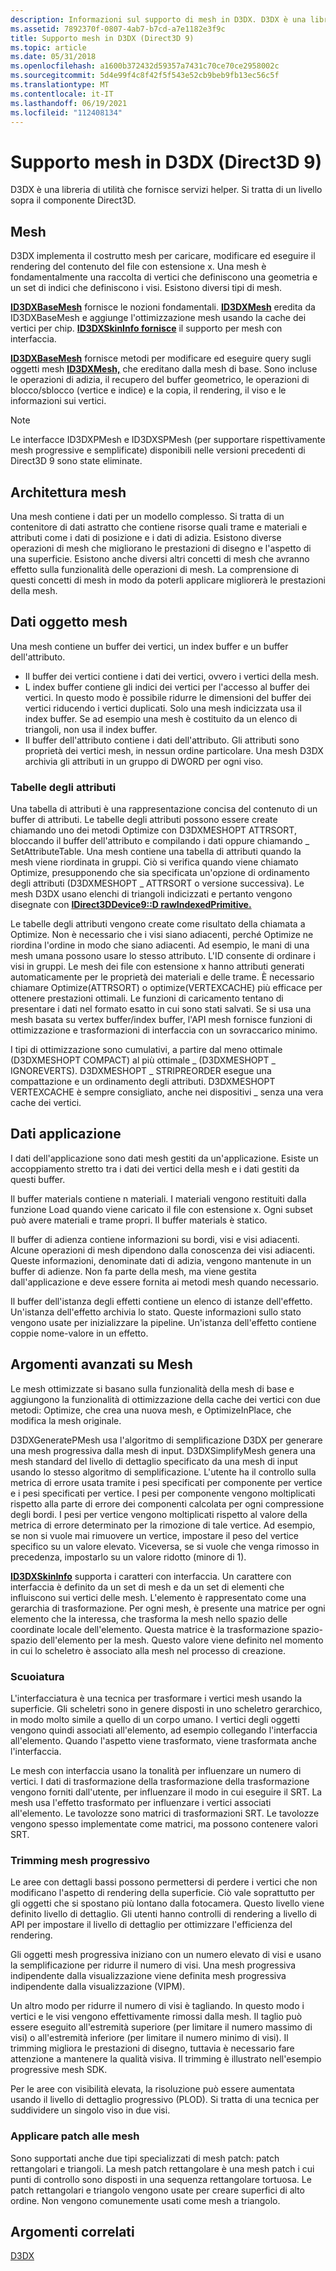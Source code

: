 ```yaml
---
description: Informazioni sul supporto di mesh in D3DX. D3DX è una libreria di utilità che fornisce servizi helper. Si tratta di un livello sopra il componente Direct3D.
ms.assetid: 7892370f-0807-4ab7-b7cd-a7e1182e3f9c
title: Supporto mesh in D3DX (Direct3D 9)
ms.topic: article
ms.date: 05/31/2018
ms.openlocfilehash: a1600b372432d59357a7431c70ce70ce2958002c
ms.sourcegitcommit: 5d4e99f4c8f42f5f543e52cb9beb9fb13ec56c5f
ms.translationtype: MT
ms.contentlocale: it-IT
ms.lasthandoff: 06/19/2021
ms.locfileid: "112408134"
---
```

# <a name="mesh-support-in-d3dx-direct3d-9"></a>Supporto mesh in D3DX (Direct3D 9)

D3DX è una libreria di utilità che fornisce servizi helper. Si tratta di un livello sopra il componente Direct3D.

## <a name="meshes"></a>Mesh

D3DX implementa il costrutto mesh per caricare, modificare ed eseguire il rendering del contenuto del file con estensione x. Una mesh è fondamentalmente una raccolta di vertici che definiscono una geometria e un set di indici che definiscono i visi. Esistono diversi tipi di mesh.

[**ID3DXBaseMesh**](id3dxbasemesh.md) fornisce le nozioni fondamentali. [**ID3DXMesh**](id3dxmesh.md) eredita da ID3DXBaseMesh e aggiunge l'ottimizzazione mesh usando la cache dei vertici per chip. [**ID3DXSkinInfo fornisce**](id3dxskininfo.md) il supporto per mesh con interfaccia.

[**ID3DXBaseMesh**](id3dxbasemesh.md) fornisce metodi per modificare ed eseguire query sugli oggetti mesh [**ID3DXMesh,**](id3dxmesh.md) che ereditano dalla mesh di base. Sono incluse le operazioni di adizia, il recupero del buffer geometrico, le operazioni di blocco/sblocco (vertice e indice) e la copia, il rendering, il viso e le informazioni sui vertici.

> [!Note]  
> Le interfacce ID3DXPMesh e ID3DXSPMesh (per supportare rispettivamente mesh progressive e semplificate) disponibili nelle versioni precedenti di Direct3D 9 sono state eliminate.

 

## <a name="mesh-architecture"></a>Architettura mesh

Una mesh contiene i dati per un modello complesso. Si tratta di un contenitore di dati astratto che contiene risorse quali trame e materiali e attributi come i dati di posizione e i dati di adizia. Esistono diverse operazioni di mesh che migliorano le prestazioni di disegno e l'aspetto di una superficie. Esistono anche diversi altri concetti di mesh che avranno effetto sulla funzionalità delle operazioni di mesh. La comprensione di questi concetti di mesh in modo da poterli applicare migliorerà le prestazioni della mesh.

## <a name="mesh-object-data"></a>Dati oggetto mesh

Una mesh contiene un buffer dei vertici, un index buffer e un buffer dell'attributo.

-   Il buffer dei vertici contiene i dati dei vertici, ovvero i vertici della mesh.
-   L index buffer contiene gli indici dei vertici per l'accesso al buffer dei vertici. In questo modo è possibile ridurre le dimensioni del buffer dei vertici riducendo i vertici duplicati. Solo una mesh indicizzata usa il index buffer. Se ad esempio una mesh è costituito da un elenco di triangoli, non usa il index buffer.
-   Il buffer dell'attributo contiene i dati dell'attributo. Gli attributi sono proprietà dei vertici mesh, in nessun ordine particolare. Una mesh D3DX archivia gli attributi in un gruppo di DWORD per ogni viso.

### <a name="attribute-tables"></a>Tabelle degli attributi

Una tabella di attributi è una rappresentazione concisa del contenuto di un buffer di attributi. Le tabelle degli attributi possono essere create chiamando uno dei metodi Optimize con D3DXMESHOPT ATTRSORT, bloccando il buffer dell'attributo e compilando i dati oppure chiamando \_ SetAttributeTable. Una mesh contiene una tabella di attributi quando la mesh viene riordinata in gruppi. Ciò si verifica quando viene chiamato Optimize, presupponendo che sia specificata un'opzione di ordinamento degli attributi (D3DXMESHOPT \_ ATTRSORT o versione successiva). Le mesh D3DX usano elenchi di triangoli indicizzati e pertanto vengono disegnate con [**IDirect3DDevice9::D rawIndexedPrimitive.**](/windows/win32/api/d3d9helper/nf-d3d9helper-idirect3ddevice9-drawindexedprimitive)

Le tabelle degli attributi vengono create come risultato della chiamata a Optimize. Non è necessario che i visi siano adiacenti, perché Optimize ne riordina l'ordine in modo che siano adiacenti. Ad esempio, le mani di una mesh umana possono usare lo stesso attributo. L'ID consente di ordinare i visi in gruppi. Le mesh dei file con estensione x hanno attributi generati automaticamente per le proprietà dei materiali e delle trame. È necessario chiamare Optimize(ATTRSORT) o optimize(VERTEXCACHE) più efficace per ottenere prestazioni ottimali. Le funzioni di caricamento tentano di presentare i dati nel formato esatto in cui sono stati salvati. Se si usa una mesh basata su vertex buffer/index buffer, l'API mesh fornisce funzioni di ottimizzazione e trasformazioni di interfaccia con un sovraccarico minimo.

I tipi di ottimizzazione sono cumulativi, a partire dal meno ottimale (D3DXMESHOPT COMPACT) al più ottimale \_ (D3DXMESHOPT \_ IGNOREVERTS). D3DXMESHOPT \_ STRIPREORDER esegue una compattazione e un ordinamento degli attributi. D3DXMESHOPT VERTEXCACHE è sempre consigliato, anche nei dispositivi \_ senza una vera cache dei vertici.

## <a name="application-data"></a>Dati applicazione

I dati dell'applicazione sono dati mesh gestiti da un'applicazione. Esiste un accoppiamento stretto tra i dati dei vertici della mesh e i dati gestiti da questi buffer.

Il buffer materials contiene n materiali. I materiali vengono restituiti dalla funzione Load quando viene caricato il file con estensione x. Ogni subset può avere materiali e trame propri. Il buffer materials è statico.

Il buffer di adienza contiene informazioni su bordi, visi e visi adiacenti. Alcune operazioni di mesh dipendono dalla conoscenza dei visi adiacenti. Queste informazioni, denominate dati di adizia, vengono mantenute in un buffer di adienze. Non fa parte della mesh, ma viene gestita dall'applicazione e deve essere fornita ai metodi mesh quando necessario.

Il buffer dell'istanza degli effetti contiene un elenco di istanze dell'effetto. Un'istanza dell'effetto archivia lo stato. Queste informazioni sullo stato vengono usate per inizializzare la pipeline. Un'istanza dell'effetto contiene coppie nome-valore in un effetto.

## <a name="advanced-mesh-topics"></a>Argomenti avanzati su Mesh

Le mesh ottimizzate si basano sulla funzionalità della mesh di base e aggiungono la funzionalità di ottimizzazione della cache dei vertici con due metodi: Optimize, che crea una nuova mesh, e OptimizeInPlace, che modifica la mesh originale.

D3DXGeneratePMesh usa l'algoritmo di semplificazione D3DX per generare una mesh progressiva dalla mesh di input. D3DXSimplifyMesh genera una mesh standard del livello di dettaglio specificato da una mesh di input usando lo stesso algoritmo di semplificazione. L'utente ha il controllo sulla metrica di errore usata tramite i pesi specificati per componente per vertice e i pesi specificati per vertice. I pesi per componente vengono moltiplicati rispetto alla parte di errore dei componenti calcolata per ogni compressione degli bordi. I pesi per vertice vengono moltiplicati rispetto al valore della metrica di errore determinato per la rimozione di tale vertice. Ad esempio, se non si vuole mai rimuovere un vertice, impostare il peso del vertice specifico su un valore elevato. Viceversa, se si vuole che venga rimosso in precedenza, impostarlo su un valore ridotto (minore di 1).

[**ID3DXSkinInfo**](id3dxskininfo.md) supporta i caratteri con interfaccia. Un carattere con interfaccia è definito da un set di mesh e da un set di elementi che influiscono sui vertici delle mesh. L'elemento è rappresentato come una gerarchia di trasformazione. Per ogni mesh, è presente una matrice per ogni elemento che la interessa, che trasforma la mesh nello spazio delle coordinate locale dell'elemento. Questa matrice è la trasformazione spazio-spazio dell'elemento per la mesh. Questo valore viene definito nel momento in cui lo scheletro è associato alla mesh nel processo di creazione.

### <a name="skinning"></a>Scuoiatura

L'interfacciatura è una tecnica per trasformare i vertici mesh usando la superficie. Gli scheletri sono in genere disposti in uno scheletro gerarchico, in modo molto simile a quello di un corpo umano. I vertici degli oggetti vengono quindi associati all'elemento, ad esempio collegando l'interfaccia all'elemento. Quando l'aspetto viene trasformato, viene trasformata anche l'interfaccia.

Le mesh con interfaccia usano la tonalità per influenzare un numero di vertici. I dati di trasformazione della trasformazione della trasformazione vengono forniti dall'utente, per influenzare il modo in cui eseguire il SRT. La mesh usa l'effetto trasformato per influenzare i vertici associati all'elemento. Le tavolozze sono matrici di trasformazioni SRT. Le tavolozze vengono spesso implementate come matrici, ma possono contenere valori SRT.

### <a name="progressive-mesh-trimming"></a>Trimming mesh progressivo

Le aree con dettagli bassi possono permettersi di perdere i vertici che non modificano l'aspetto di rendering della superficie. Ciò vale soprattutto per gli oggetti che si spostano più lontano dalla fotocamera. Questo livello viene definito livello di dettaglio. Gli utenti hanno controlli di rendering a livello di API per impostare il livello di dettaglio per ottimizzare l'efficienza del rendering.

Gli oggetti mesh progressiva iniziano con un numero elevato di visi e usano la semplificazione per ridurre il numero di visi. Una mesh progressiva indipendente dalla visualizzazione viene definita mesh progressiva indipendente dalla visualizzazione (VIPM).

Un altro modo per ridurre il numero di visi è tagliando. In questo modo i vertici e le visi vengono effettivamente rimossi dalla mesh. Il taglio può essere eseguito all'estremità superiore (per limitare il numero massimo di visi) o all'estremità inferiore (per limitare il numero minimo di visi). Il trimming migliora le prestazioni di disegno, tuttavia è necessario fare attenzione a mantenere la qualità visiva. Il trimming è illustrato nell'esempio progressive mesh SDK.

Per le aree con visibilità elevata, la risoluzione può essere aumentata usando il livello di dettaglio progressivo (PLOD). Si tratta di una tecnica per suddividere un singolo viso in due visi.

### <a name="patch-meshes"></a>Applicare patch alle mesh

Sono supportati anche due tipi specializzati di mesh patch: patch rettangolari e triangoli. La mesh patch rettangolare è una mesh patch i cui punti di controllo sono disposti in una sequenza rettangolare tortuosa. Le patch rettangolari e triangolo vengono usate per creare superfici di alto ordine. Non vengono comunemente usati come mesh a triangolo.

## <a name="related-topics"></a>Argomenti correlati

<dl> <dt>

[D3DX](d3dx.md)
</dt> </dl>

 

 

